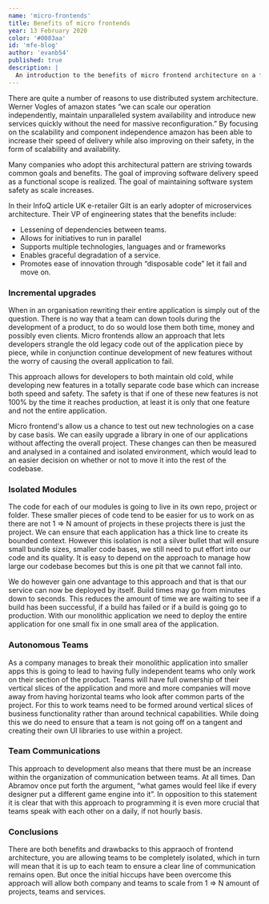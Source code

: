 ```yaml
---
name: 'micro-frontends'
title: Benefits of micro frontends
year: 13 February 2020
color: '#0083aa'
id: 'mfe-blog'
author: 'evanb54'
published: true
description: |
  An introduction to the benefits of micro frontend architecture on a frontend system.
---
```

There are quite a number of reasons to use distributed system architecture. Werner Vogles of amazon states “we can scale our operation independently, maintain unparalleled system availability and introduce new services quickly without the need for massive reconfiguration.” By focusing on the scalability and component independence amazon has been able to increase their speed of delivery while also improving on their safety, in the form of scalability and availability. 

Many companies who adopt this architectural pattern are striving towards common goals and benefits. The goal of improving software delivery speed as a functional scope is realized. The goal of maintaining software system safety as scale increases. 


In their InfoQ article UK e-retailer Gilt is an early adopter of microservices architecture. Their VP of engineering states that the benefits include:

- Lessening of dependencies between teams.
- Allows for initiatives to run in parallel
- Supports multiple technologies, languages and or frameworks
- Enables graceful degradation of a service.
- Promotes ease of innovation through “disposable code” let it fail and move on.

### Incremental upgrades
When in an organisation rewriting their entire application is simply out of the question. There is no way that a team can down tools during the development of a product, to do so would lose them both time, money and possibly even clients. Micro frontends allow an approach that lets developers strangle the old legacy code out of the application piece by piece, while in conjunction continue development of new features without the worry of causing the overall application to fail.

This approach allows for developers to both maintain old cold, while developing new features in a totally separate code base which can increase both speed and safety. The safety is that if one of these new features is not 100% by the time it reaches production, at least it is only that one feature and not the entire application. 

Micro frontend's allow us a chance to test out new technologies on a case by case basis. We can easily upgrade a library in one of our applications without affecting the overall project. These changes can then be measured and analysed in a contained and isolated environment, which would lead to an easier decision on whether or not to move it into the rest of the codebase.

### Isolated Modules
The code for each of our modules is going to live in its own repo, project or folder. These smaller pieces of code  tend to be easier for us to work on as there are not 1 => N amount of projects in these projects there is just the project. We can ensure that each application has a thick line to create its bounded context. However this isolation is not a silver bullet that will ensure small bundle sizes, smaller code bases, we still need to put effort into our code and its quality. It is easy to depend on the approach to manage how large our codebase becomes but this is one pit that we cannot fall into.

We do however gain one advantage to this approach and that is that our service can now be deployed by itself. Build times may go from minutes down to seconds. This reduces the amount of time we are waiting to see if a build has been successful, if a build has failed or if a build is going go to production. With our monolithic application we need to deploy the entire application for one small fix in one small area of the application.

### Autonomous Teams

As a company manages to break their monolithic application into smaller apps this is going to lead to having fully independent teams who only work on their section of the product. Teams will have full ownership of their vertical slices of the application and more and more companies will move away from having horizontal teams who look after common parts of the project. For this to work teams need to be formed around vertical slices of business functionality rather than around technical capabilities. While doing this we do need to ensure that a team is not going off on a tangent and creating their own UI libraries to use within a project. 

### Team Communications
This approach to development also means that there must be an increase within the organization of communication between teams. At all times. Dan Abramov once put forth the argument, “what games would feel like if every designer put a different game engine into it”. In opposition to this statement it is clear that with this approach to programming it is even more crucial that teams speak with each other on a daily, if not hourly basis.

### Conclusions
There are both benefits and drawbacks to this appraoch of frontend architecture, you are allowing teams to be completely isolated, which in turn will mean that it is up to each team to ensure a clear line of communication remains open.
But once the initial hiccups have been overcome this approach will allow both company and teams to scale from 1 => N amount of projects, teams and services.

